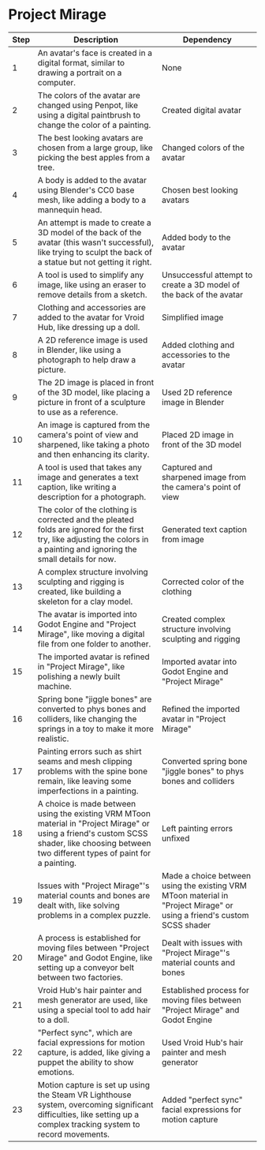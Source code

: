 # Project Mirage

| Step | Description                                                                                                                                                                                   | Dependency                                                                                                             |
| ---- | --------------------------------------------------------------------------------------------------------------------------------------------------------------------------------------------- | ---------------------------------------------------------------------------------------------------------------------- |
| 1    | An avatar's face is created in a digital format, similar to drawing a portrait on a computer.                                                                                                 | None                                                                                                                   |
| 2    | The colors of the avatar are changed using Penpot, like using a digital paintbrush to change the color of a painting.                                                                         | Created digital avatar                                                                                                 |
| 3    | The best looking avatars are chosen from a large group, like picking the best apples from a tree.                                                                                             | Changed colors of the avatar                                                                                           |
| 4    | A body is added to the avatar using Blender's CC0 base mesh, like adding a body to a mannequin head.                                                                                          | Chosen best looking avatars                                                                                            |
| 5    | An attempt is made to create a 3D model of the back of the avatar (this wasn't successful), like trying to sculpt the back of a statue but not getting it right.                              | Added body to the avatar                                                                                               |
| 6    | A tool is used to simplify any image, like using an eraser to remove details from a sketch.                                                                                                   | Unsuccessful attempt to create a 3D model of the back of the avatar                                                    |
| 7    | Clothing and accessories are added to the avatar for Vroid Hub, like dressing up a doll.                                                                                                      | Simplified image                                                                                                       |
| 8    | A 2D reference image is used in Blender, like using a photograph to help draw a picture.                                                                                                      | Added clothing and accessories to the avatar                                                                           |
| 9    | The 2D image is placed in front of the 3D model, like placing a picture in front of a sculpture to use as a reference.                                                                        | Used 2D reference image in Blender                                                                                     |
| 10   | An image is captured from the camera's point of view and sharpened, like taking a photo and then enhancing its clarity.                                                                       | Placed 2D image in front of the 3D model                                                                               |
| 11   | A tool is used that takes any image and generates a text caption, like writing a description for a photograph.                                                                                | Captured and sharpened image from the camera's point of view                                                           |
| 12   | The color of the clothing is corrected and the pleated folds are ignored for the first try, like adjusting the colors in a painting and ignoring the small details for now.                   | Generated text caption from image                                                                                      |
| 13   | A complex structure involving sculpting and rigging is created, like building a skeleton for a clay model.                                                                                    | Corrected color of the clothing                                                                                        |
| 14   | The avatar is imported into Godot Engine and "Project Mirage", like moving a digital file from one folder to another.                                                                         | Created complex structure involving sculpting and rigging                                                              |
| 15   | The imported avatar is refined in "Project Mirage", like polishing a newly built machine.                                                                                                     | Imported avatar into Godot Engine and "Project Mirage"                                                                 |
| 16   | Spring bone "jiggle bones" are converted to phys bones and colliders, like changing the springs in a toy to make it more realistic.                                                           | Refined the imported avatar in "Project Mirage"                                                                        |
| 17   | Painting errors such as shirt seams and mesh clipping problems with the spine bone remain, like leaving some imperfections in a painting.                                                     | Converted spring bone "jiggle bones" to phys bones and colliders                                                       |
| 18   | A choice is made between using the existing VRM MToon material in "Project Mirage" or using a friend's custom SCSS shader, like choosing between two different types of paint for a painting. | Left painting errors unfixed                                                                                           |
| 19   | Issues with "Project Mirage"'s material counts and bones are dealt with, like solving problems in a complex puzzle.                                                                           | Made a choice between using the existing VRM MToon material in "Project Mirage" or using a friend's custom SCSS shader |
| 20   | A process is established for moving files between "Project Mirage" and Godot Engine, like setting up a conveyor belt between two factories.                                                   | Dealt with issues with "Project Mirage"'s material counts and bones                                                    |
| 21   | Vroid Hub's hair painter and mesh generator are used, like using a special tool to add hair to a doll.                                                                                        | Established process for moving files between "Project Mirage" and Godot Engine                                         |
| 22   | "Perfect sync", which are facial expressions for motion capture, is added, like giving a puppet the ability to show emotions.                                                                 | Used Vroid Hub's hair painter and mesh generator                                                                       |
| 23   | Motion capture is set up using the Steam VR Lighthouse system, overcoming significant difficulties, like setting up a complex tracking system to record movements.                            | Added "perfect sync" facial expressions for motion capture                                                             |
